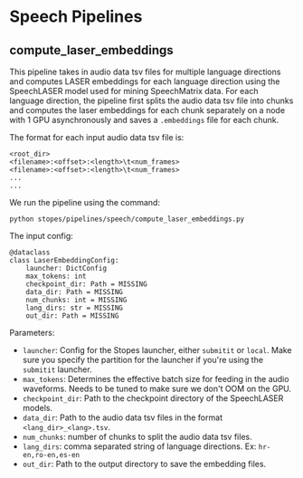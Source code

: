 # Speech Pipelines

## compute_laser_embeddings

This pipeline takes in audio data tsv files for multiple language directions and computes LASER embeddings for each language direction using the SpeechLASER model used for mining SpeechMatrix data. For each language direction, the pipeline first splits the audio data tsv file into chunks and computes the laser embeddings for each chunk separately on a node with 1 GPU asynchronously and saves a `.embeddings` file for each chunk.

The format for each input audio data tsv file is:

```
<root_dir>
<filename>:<offset>:<length>\t<num_frames>
<filename>:<offset>:<length>\t<num_frames>
...
...
```

We run the pipeline using the command:

```
python stopes/pipelines/speech/compute_laser_embeddings.py
```

The input config:

```
@dataclass
class LaserEmbeddingConfig:
    launcher: DictConfig
    max_tokens: int
    checkpoint_dir: Path = MISSING
    data_dir: Path = MISSING
    num_chunks: int = MISSING
    lang_dirs: str = MISSING
    out_dir: Path = MISSING
```

Parameters:

- `launcher`: Config for the Stopes launcher, either `submitit` or `local`. Make sure you specify the partition for the launcher if you're using the `submitit` launcher.
- `max_tokens`: Determines the effective batch size for feeding in the audio waveforms. Needs to be tuned to make sure we don't OOM on the GPU.
- `checkpoint_dir`: Path to the checkpoint directory of the SpeechLASER models.
- `data_dir`: Path to the audio data tsv files in the format `<lang_dir>_<lang>.tsv`.
- `num_chunks`: number of chunks to split the audio data tsv files.
- `lang_dirs`: comma separated string of language directions. Ex: `hr-en,ro-en,es-en`
- `out_dir`: Path to the output directory to save the embedding files.
